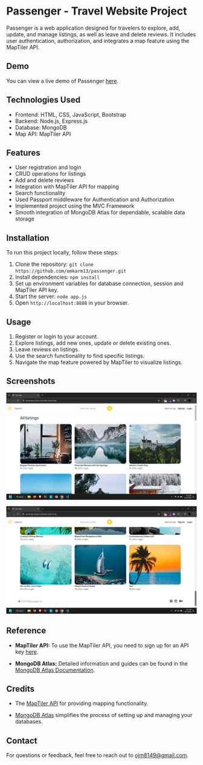 # Passenger - Travel Website Project

Passenger is a web application designed for travelers to explore, add, update, and manage listings, as well as leave and delete reviews. It includes user authentication, authorization, and integrates a map feature using the MapTiler API.

## Demo

You can view a live demo of Passenger [here](https://passenger-project.onrender.com/).

## Technologies Used

- Frontend: HTML, CSS, JavaScript, Bootstrap
- Backend: Node.js, Express.js
- Database: MongoDB
- Map API: MapTiler API

## Features

- User registration and login
- CRUD operations for listings
- Add and delete reviews
- Integration with MapTiler API for mapping
- Search functionality
- Used Passport middleware for Authentication and Authorization
- Implemented project using the MVC Framework
- Smooth integration of MongoDB Atlas for dependable, scalable data storage

## Installation

To run this project locally, follow these steps:

1. Clone the repository: `git clone https://github.com/omkarm13/passenger.git`
2. Install dependencies: `npm install`
3. Set up environment variables for database connection, session and MapTiler API key.
4. Start the server: `node app.js`
5. Open `http://localhost:8888` in your browser.

## Usage

1. Register or login to your account.
2. Explore listings, add new ones, update or delete existing ones.
3. Leave reviews on listings.
4. Use the search functionality to find specific listings.
5. Navigate the map feature powered by MapTiler to visualize listings.

## Screenshots

![Screenshot_1](https://raw.githubusercontent.com/omkarm13/passenger/main/screenshot/Screenshot_1.png)

![Screenshot_2](https://raw.githubusercontent.com/omkarm13/passenger/main/screenshot/Screenshot_2.png)

## Reference

- **MapTiler API:** To use the MapTiler API, you need to sign up for an API key [here](https://www.maptiler.com/).

- **MongoDB Atlas:** Detailed information and guides can be found in the [MongoDB Atlas Documentation](https://docs.atlas.mongodb.com/).


## Credits

- The [MapTiler API](https://www.maptiler.com/) for providing mapping functionality.

- [MongoDB Atlas](https://www.mongodb.com/atlas) simplifies the process of setting up and managing your databases.

## Contact

For questions or feedback, feel free to reach out to [ojm8149@gmail.com](mailto:ojm8149@gmail.com).

